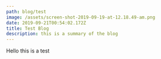```yaml
---
path: blog/test
image: /assets/screen-shot-2019-09-19-at-12.18.49-am.png
date: 2019-09-21T00:54:02.172Z
title: Test Blog
description: this is a summary of the blog
---
```

Hello this is a test
